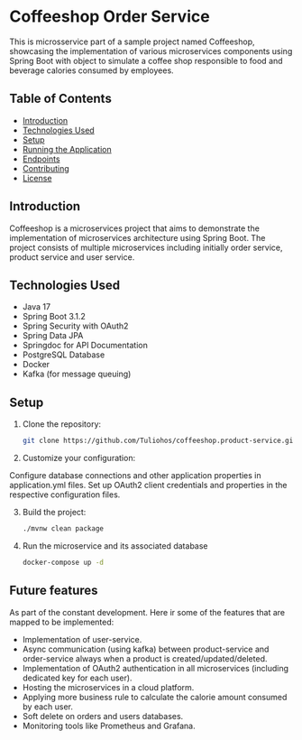 # Coffeeshop Order Service

This is microsservice part of a sample project named Coffeeshop, showcasing the implementation of various microservices components using Spring Boot
with object to simulate a coffee shop responsible to food and beverage calories consumed by employees.

## Table of Contents

- [Introduction](#introduction)
- [Technologies Used](#technologies-used)
- [Setup](#setup)
- [Running the Application](#running-the-application)
- [Endpoints](#endpoints)
- [Contributing](#contributing)
- [License](#license)

## Introduction

Coffeeshop is a microservices project that aims to demonstrate the implementation of microservices architecture using 
Spring Boot. The project consists of multiple microservices including initially order service, product service and user service.

## Technologies Used

- Java 17
- Spring Boot 3.1.2
- Spring Security with OAuth2
- Spring Data JPA
- Springdoc for API Documentation
- PostgreSQL Database
- Docker
- Kafka (for message queuing)

## Setup

1. Clone the repository:

   ```bash
   git clone https://github.com/Tuliohos/coffeeshop.product-service.git

2. Customize your configuration:

Configure database connections and other application properties in application.yml files.
Set up OAuth2 client credentials and properties in the respective configuration files.

3. Build the project:
    ```bash
    ./mvnw clean package
4. Run the microservice and its associated database
    ```bash
    docker-compose up -d

## Future features
As part of the constant development. Here ir some of the features that are mapped to be implemented:

- Implementation of user-service.
- Async communication (using kafka) between product-service and order-service always when a product is created/updated/deleted.
- Implementation of OAuth2 authentication in all microservices (including dedicated key for each user).
- Hosting the microservices in a cloud platform.
- Applying more business rule to calculate the calorie amount consumed by each user.
- Soft delete on orders and users databases.
- Monitoring tools like Prometheus and Grafana.